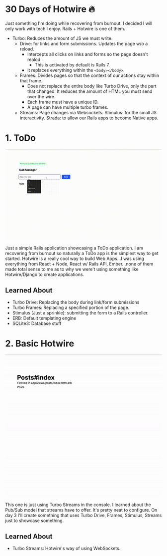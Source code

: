 # 30 Days of Hotwire 🔥
Just something I'm doing while recovering from burnout. I decided I will only work with tech I enjoy. Rails + Hotwire is one of them.

- Turbo: Reduces the amount of JS we must write.
  - Drive: for links and form submissions. Updates the page w/o a reload. 
    - Intercepts all clicks on links and forms so the page doesn't realod.
      - This is activated by default is Rails 7.
    - It replaces everything within the `<body></body>`. 
  - Frames: Divides pages so that the context of our actions stay within that frame. 
    - Does not replace the entire body like Turbo Drive, only the part that changed. It reduces the amount of HTML you must send over the wire.
    - Each frame must have a unique ID. 
    - A page can have multiple turbo frames. 
  - Streams: Page changes via Websockets.
Stimulus: for the small JS interactivity.
Strada: to allow our Rails apps to become Native apps.


# 1. ToDo
![The ToDo application in action](./videos/1.ToDo.gif)

Just a simple Rails application showcasing a ToDo application. I am recovering from burnout so naturally a ToDo app is the simplest way to get started. Hotwire is a really cool way to build Web Apps...I was using everything from React + Node, React w/ Rails API, Ember...none of them made total sense to me as to why we were't using something like Hotwire/Django to create applications. 

## Learned About
- Turbo Drive: Replacing the body during link/form submissions
- Turbo Frames: Replacing a specified portion of the page.
- Stimulus (Just a sprinkle): submitting the form to a Rails controller.
- ERB: Default templating engine
- SQLite3: Database stuff

# 2. Basic Hotwire
![Console Driven Application Nothing Cool](./videos/2.Streams.gif)

This one is just using Turbo Streams in the console. I learned about the Pub/Sub model that streams have to offer. It's pretty neat to configure. On day 3 I'll create something that uses Turbo Drive, Frames, Stimulus, Streams just to showcase something.

## Learned About
- Turbo Streams: Hotwire's way of using WebSockets.
